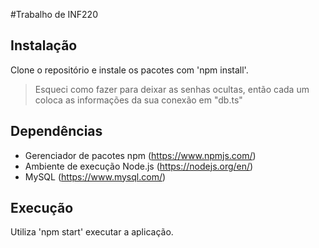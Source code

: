 #Trabalho de INF220

## Instalação
Clone o repositório e instale os pacotes com 'npm install'.
> Esqueci como fazer para deixar as senhas ocultas, então cada um coloca as informações da sua conexão em "db.ts"

## Dependências
* Gerenciador de pacotes npm (https://www.npmjs.com/)
* Ambiente de execução Node.js (https://nodejs.org/en/)
* MySQL (https://www.mysql.com/)

## Execução
Utiliza 'npm start' executar a aplicação.
